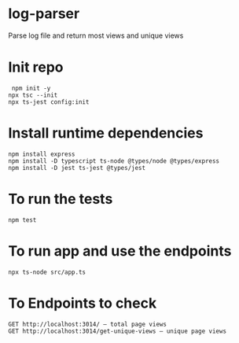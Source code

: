 # log-parser
Parse log file and return most views and unique views
# Init repo
```
 npm init -y
npx tsc --init
npx ts-jest config:init

```


# Install runtime dependencies
```
npm install express
npm install -D typescript ts-node @types/node @types/express
npm install -D jest ts-jest @types/jest

```
# To run the tests

```
npm test
```


# To run app and use the endpoints

```
npx ts-node src/app.ts

```

# To Endpoints to check 

```
GET http://localhost:3014/ – total page views
GET http://localhost:3014/get-unique-views – unique page views
```
